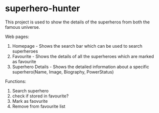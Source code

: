 # superhero-hunter

This project is used to show the details of the superheros from both the famous universe.

Web pages:
1. Homepage - Shows the search bar which can be used to search superheroes
2. Favourite - Shows the details of all the superheroes which are marked as favourite
3. Superhero Details - Shows the detailed information about a specific superhero(Name, Image, Biography, PowerStatus)

Functions:
1. Search superhero
2. check if stored in favourite?
3. Mark as faovurite
4. Remove from favourite list
